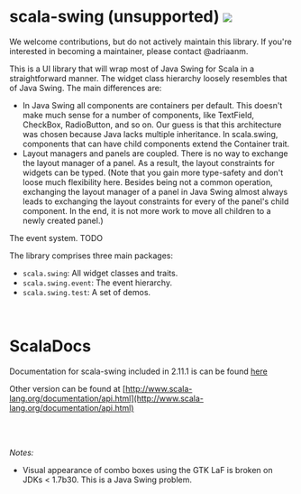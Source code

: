 scala-swing (unsupported) [<img src="https://api.travis-ci.org/scala/scala-swing.png"/>](https://travis-ci.org/scala/scala-swing)
=========

We welcome contributions, but do not actively maintain this library.
If you're interested in becoming a maintainer, please contact @adriaanm.

This is a UI library that will wrap most of Java Swing for Scala in a straightforward manner. 
The widget class hierarchy loosely resembles that of Java Swing. The main differences are:

- In Java Swing all components are containers per default. This doesn't make much sense for
  a number of components, like TextField, CheckBox, RadioButton, and so on. Our guess is that 
  this architecture was chosen because Java lacks multiple inheritance. 
  In scala.swing, components that can have child components extend the Container trait.
-  Layout managers and panels are coupled. There is no way to exchange the layout manager
  of a panel. As a result, the layout constraints for widgets can be typed. 
  (Note that you gain more type-safety and don't loose much flexibility here. Besides 
  being not a common operation, exchanging the layout manager of a panel in Java 
  Swing almost always leads to exchanging the layout constraints for every of the panel's 
  child component. In the end, it is not more work to move all children to a newly created 
  panel.)
   
  The event system. TODO
  

The library comprises three main packages:

- `scala.swing`: All widget classes and traits.
- `scala.swing.event`: The event hierarchy.
- `scala.swing.test`: A set of demos.

<br>

ScalaDocs
===

Documentation for scala-swing included in 2.11.1 is can be found [here](http://www.scala-lang.org/api/2.11.1/scala-swing/#scala.swing.package)

Other version can be found at [http://www.scala-lang.org/documentation/api.html](http://www.scala-lang.org/documentation/api.html) 


<br><br>

_Notes:_

- Visual appearance of combo boxes using the GTK LaF is broken on JDKs < 1.7b30. This is a Java Swing problem.

